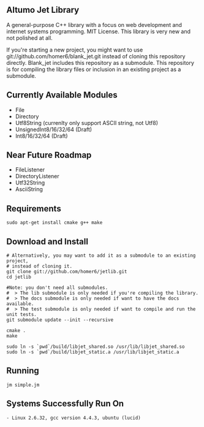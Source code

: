 Altumo Jet Library
------------------

A general-purpose C++ library with a focus on web development and internet systems programming. MIT License.
This library is very new and not polished at all.

If you're starting a new project, you might want to use
git://github.com/homer6/blank_jet.git instead of cloning this repository directly.
Blank_jet includes this repository as a submodule. This repository is for
compiling the library files or inclusion in an existing project as a submodule.



Currently Available Modules
---------------------------

  - File
  - Directory
  - Utf8String (currenlty only support ASCII string, not Utf8)
  - UnsignedInt8/16/32/64 (Draft)
  - Int8/16/32/64 (Draft)



Near Future Roadmap
-------------------

 - FileListener
 - DirectoryListener
 - Utf32String
 - AsciiString



Requirements
------------

    sudo apt-get install cmake g++ make



Download and Install
--------------------

    # Alternatively, you may want to add it as a submodule to an existing project,
    # instead of cloning it.
    git clone git://github.com/homer6/jetlib.git
    cd jetlib

    #Note: you don't need all submodules.
    #  > The lib submodule is only needed if you're compiling the library.
    #  > The docs submodule is only needed if want to have the docs available.
    #  > The test submodule is only needed if want to compile and run the unit tests.
    git submodule update --init --recursive

    cmake .
    make

    sudo ln -s `pwd`/build/libjet_shared.so /usr/lib/libjet_shared.so
    sudo ln -s `pwd`/build/libjet_static.a /usr/lib/libjet_static.a



Running
-------

    jm simple.jm



Systems Successfully Run On
---------------------------

    - Linux 2.6.32, gcc version 4.4.3, ubuntu (lucid)

